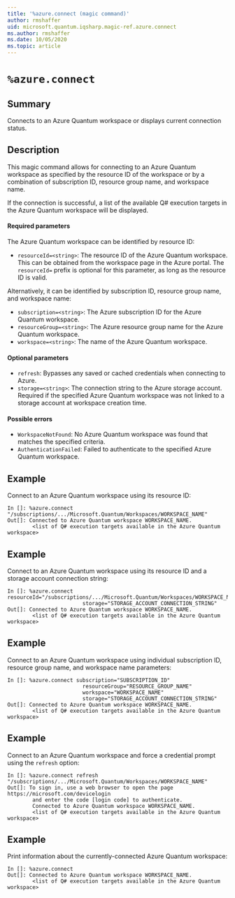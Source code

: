 ```yaml
---
title: '%azure.connect (magic command)'
author: rmshaffer
uid: microsoft.quantum.iqsharp.magic-ref.azure.connect
ms.author: rmshaffer
ms.date: 10/05/2020
ms.topic: article
---
```


<!--
    NB: This file has been automatically generated from Microsoft.Quantum.IQSharp.AzureClient.dll,
        please do not manually edit it.

    [DEBUG] JSON source:
        {"Name": "%azure.connect", "Documentation": {"Summary": "Connects to an Azure Quantum workspace or displays current connection status.", "Full": null, "Description": "\r\nThis magic command allows for connecting to an Azure Quantum workspace\r\nas specified by the resource ID of the workspace or by a combination of\r\nsubscription ID, resource group name, and workspace name.\r\n\r\nIf the connection is successful, a list of the available Q# execution targets\r\nin the Azure Quantum workspace will be displayed.\r\n\r\n#### Required parameters\r\n\r\nThe Azure Quantum workspace can be identified by resource ID:\r\n\r\n- `resourceId=<string>`: The resource ID of the Azure Quantum workspace.\r\nThis can be obtained from the workspace page in the Azure portal. The `resourceId=` prefix\r\nis optional for this parameter, as long as the resource ID is valid.\r\n\r\nAlternatively, it can be identified by subscription ID, resource group name, and workspace name:\r\n\r\n- `subscription=<string>`: The Azure subscription ID for the Azure Quantum workspace.\r\n- `resourceGroup=<string>`: The Azure resource group name for the Azure Quantum workspace.\r\n- `workspace=<string>`: The name of the Azure Quantum workspace.\r\n\r\n#### Optional parameters\r\n\r\n- `refresh`: Bypasses any saved or cached credentials when connecting to Azure.\r\n- `storage=<string>`: The connection string to the Azure storage\r\naccount. Required if the specified Azure Quantum workspace was not linked to a storage\r\naccount at workspace creation time.\r\n\r\n#### Possible errors\r\n\r\n- `WorkspaceNotFound`: No Azure Quantum workspace was found that matches the specified criteria.\r\n- `AuthenticationFailed`: Failed to authenticate to the specified Azure Quantum workspace.\r\n                    ", "Remarks": null, "Examples": ["\r\nConnect to an Azure Quantum workspace using its resource ID:\r\n```\r\nIn []: %azure.connect \"/subscriptions/.../Microsoft.Quantum/Workspaces/WORKSPACE_NAME\"\r\nOut[]: Connected to Azure Quantum workspace WORKSPACE_NAME.\r\n        <list of Q# execution targets available in the Azure Quantum workspace>\r\n```\r\n                        ", "\r\nConnect to an Azure Quantum workspace using its resource ID and a storage account connection string:\r\n```\r\nIn []: %azure.connect resourceId=\"/subscriptions/.../Microsoft.Quantum/Workspaces/WORKSPACE_NAME\"\r\n                        storage=\"STORAGE_ACCOUNT_CONNECTION_STRING\"\r\nOut[]: Connected to Azure Quantum workspace WORKSPACE_NAME.\r\n        <list of Q# execution targets available in the Azure Quantum workspace>\r\n```\r\n                        ", "\r\nConnect to an Azure Quantum workspace using individual subscription ID, resource group name, and workspace name parameters:\r\n```\r\nIn []: %azure.connect subscription=\"SUBSCRIPTION_ID\"\r\n                        resourceGroup=\"RESOURCE_GROUP_NAME\"\r\n                        workspace=\"WORKSPACE_NAME\"\r\n                        storage=\"STORAGE_ACCOUNT_CONNECTION_STRING\"\r\nOut[]: Connected to Azure Quantum workspace WORKSPACE_NAME.\r\n        <list of Q# execution targets available in the Azure Quantum workspace>\r\n```\r\n                        ", "\r\nConnect to an Azure Quantum workspace and force a credential prompt using\r\nthe `refresh` option:\r\n```\r\nIn []: %azure.connect refresh \"/subscriptions/.../Microsoft.Quantum/Workspaces/WORKSPACE_NAME\"\r\nOut[]: To sign in, use a web browser to open the page https://microsoft.com/devicelogin\r\n        and enter the code [login code] to authenticate.\r\n        Connected to Azure Quantum workspace WORKSPACE_NAME.\r\n        <list of Q# execution targets available in the Azure Quantum workspace>\r\n```\r\n                        ", "\r\nPrint information about the currently-connected Azure Quantum workspace:\r\n```\r\nIn []: %azure.connect\r\nOut[]: Connected to Azure Quantum workspace WORKSPACE_NAME.\r\n        <list of Q# execution targets available in the Azure Quantum workspace>\r\n```\r\n                        "], "SeeAlso": null}, "AssemblyName": "Microsoft.Quantum.IQSharp.AzureClient"}
-->

# `%azure.connect`

## Summary

Connects to an Azure Quantum workspace or displays current connection status.

## Description

This magic command allows for connecting to an Azure Quantum workspace
as specified by the resource ID of the workspace or by a combination of
subscription ID, resource group name, and workspace name.

If the connection is successful, a list of the available Q# execution targets
in the Azure Quantum workspace will be displayed.

#### Required parameters

The Azure Quantum workspace can be identified by resource ID:

- `resourceId=<string>`: The resource ID of the Azure Quantum workspace.
This can be obtained from the workspace page in the Azure portal. The `resourceId=` prefix
is optional for this parameter, as long as the resource ID is valid.

Alternatively, it can be identified by subscription ID, resource group name, and workspace name:

- `subscription=<string>`: The Azure subscription ID for the Azure Quantum workspace.
- `resourceGroup=<string>`: The Azure resource group name for the Azure Quantum workspace.
- `workspace=<string>`: The name of the Azure Quantum workspace.

#### Optional parameters

- `refresh`: Bypasses any saved or cached credentials when connecting to Azure.
- `storage=<string>`: The connection string to the Azure storage
account. Required if the specified Azure Quantum workspace was not linked to a storage
account at workspace creation time.

#### Possible errors

- `WorkspaceNotFound`: No Azure Quantum workspace was found that matches the specified criteria.
- `AuthenticationFailed`: Failed to authenticate to the specified Azure Quantum workspace.

## Example

Connect to an Azure Quantum workspace using its resource ID:
```
In []: %azure.connect "/subscriptions/.../Microsoft.Quantum/Workspaces/WORKSPACE_NAME"
Out[]: Connected to Azure Quantum workspace WORKSPACE_NAME.
        <list of Q# execution targets available in the Azure Quantum workspace>
```

## Example

Connect to an Azure Quantum workspace using its resource ID and a storage account connection string:
```
In []: %azure.connect resourceId="/subscriptions/.../Microsoft.Quantum/Workspaces/WORKSPACE_NAME"
                        storage="STORAGE_ACCOUNT_CONNECTION_STRING"
Out[]: Connected to Azure Quantum workspace WORKSPACE_NAME.
        <list of Q# execution targets available in the Azure Quantum workspace>
```

## Example

Connect to an Azure Quantum workspace using individual subscription ID, resource group name, and workspace name parameters:
```
In []: %azure.connect subscription="SUBSCRIPTION_ID"
                        resourceGroup="RESOURCE_GROUP_NAME"
                        workspace="WORKSPACE_NAME"
                        storage="STORAGE_ACCOUNT_CONNECTION_STRING"
Out[]: Connected to Azure Quantum workspace WORKSPACE_NAME.
        <list of Q# execution targets available in the Azure Quantum workspace>
```

## Example

Connect to an Azure Quantum workspace and force a credential prompt using
the `refresh` option:
```
In []: %azure.connect refresh "/subscriptions/.../Microsoft.Quantum/Workspaces/WORKSPACE_NAME"
Out[]: To sign in, use a web browser to open the page https://microsoft.com/devicelogin
        and enter the code [login code] to authenticate.
        Connected to Azure Quantum workspace WORKSPACE_NAME.
        <list of Q# execution targets available in the Azure Quantum workspace>
```

## Example

Print information about the currently-connected Azure Quantum workspace:
```
In []: %azure.connect
Out[]: Connected to Azure Quantum workspace WORKSPACE_NAME.
        <list of Q# execution targets available in the Azure Quantum workspace>
```
